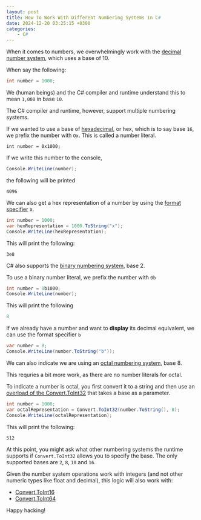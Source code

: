 ```yaml
---
layout: post
title: How To Work With Different Numbering Systems In C#
date: 2024-12-20 03:25:15 +0300
categories:
    - C#
---
```


When it comes to numbers, we overwhelmingly work with the [decimal number system](https://www.geeksforgeeks.org/decimal-number-system/), which uses a base of 10.

When say the following:

```csharp
int number = 1000;
```

We (human beings) and the C# compiler and runtime understand this to mean `1,000` in base `10`.

The C# compiler and runtime, however, support multiple numbering systems.

If we wanted to use a base of [hexadecimal](https://en.wikipedia.org/wiki/Hexadecimal), or hex, which is to say base `16`,  we prefix the number with `Ox`. This is called a number literal.

```
int number = 0x1000;
```

If we write this number to the console,

```csharp
Console.WriteLine(number);
```

the following will be printed

```plaintext
4096
```

We can also get a hex representation of a number by using the [format specifier](https://learn.microsoft.com/en-us/dotnet/standard/base-types/standard-numeric-format-strings) x.

```csharp
int number = 1000;
var hexRepresentation = 1000.ToString("x");
Console.WriteLine(hexRepresentation);
```

This will print the following:

```plaintext
3e8
```

C# also supports the [binary numbering system](https://en.wikipedia.org/wiki/Binary_number), base 2.

To use a binary number literal, we prefix the number with `0b`

```csharp
int number = 0b1000;
Console.WriteLine(number);
```

This will print the following

```csharp
8
```

If we already have a number and want to **display** its decimal equivalent, we can use the format specifier `b`

```csharp
var number = 8;
Console.WriteLine(number.ToString("b"));
```

We can also indicate we are using an [octal numbering system](https://en.wikipedia.org/wiki/Octal), base 8.

This requries a bit more work, as there are no number literals for octal.

To indicate a number is octal, you first convert it to a string and then use an [overload of the Convert.ToInt32](https://learn.microsoft.com/en-us/dotnet/api/system.convert.toint32?view=net-9.0) that takes a base as a parameter.

```csharp
int number = 1000;
var octalRepresentation = Convert.ToInt32(number.ToString(), 8);
Console.WriteLine(octalRepresentation);
```

This will print the following:

```charp
512
```

At this point, you might ask what other numbering systems the runtime supports if `Convert.ToInt32` allows you to specify the base. The only supported bases are `2`, `8`, `10` and `16`.

Given the number system operations work with integers (and not other numeric types like float and decimal), this logic will also work with:

- [Convert.ToInt16](https://learn.microsoft.com/en-us/dotnet/api/system.convert.toint16?view=net-9.0)
- [Convert.ToInt64](https://learn.microsoft.com/en-us/dotnet/api/system.convert.toint64?view=net-9.0)

Happy hacking!